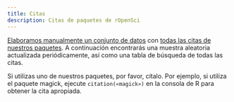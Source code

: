 ```yaml
---
title: Citas
description: Citas de paquetes de rOpenSci
---
```


[Elaboramos manualmente un conjunto de datos](https://ropensci.org/blog/2021/02/16/package-citation/#how-ropensci-tracks-package-usage) con [todas las citas de nuestros paquetes](https://github.com/ropensci-org/ropensci_citations/). A continuación encontrarás una muestra aleatoria actualizada periódicamente, así como una tabla de búsqueda de todas las citas.

Si utilizas uno de nuestros paquetes, por favor, cítalo. Por ejemplo, si utiliza el paquete magick, ejecute `citation(«magick»)` en la consola de R para obtener la cita apropiada.